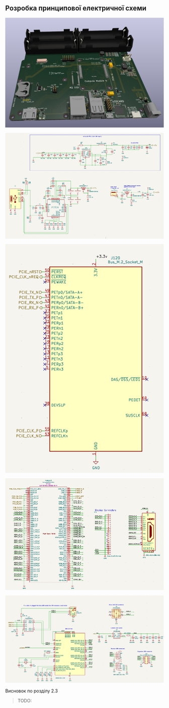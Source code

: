 ## Розробка принципової електричної схеми

![3Д вигляд друкованої плати](imgs/image-6.png)

![USB](imgs/image-7.png)

![M2](imgs/image-8.png)

![Video Out](imgs/image-10.png)


![Conectors](imgs/image-11.png)

Висновок по розділу  2.3

> TODO: